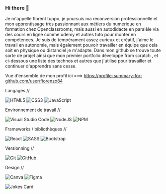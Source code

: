 ### Hi there 👋

Je m'appelle florent tuppo, je poursuis ma reconversion professionnelle et mon apprentissage très passionnant aux métiers du numérique en formation chez Openclassrooms, mais aussi en autodidacte en paralèle via des cours en ligne comme udemy et autres tuto pour monter en compétences.
Je suis de tempérament assez curieux et créatif, j'aime le travail en autonomie, mais également pouvoir travailler en équipe que cela soit en physique ou distanciel je m'adapte.
Dans mon github se trouve toute sorte de projet ainsi que mon premier portfolio développé from scratch , et ci-dessous une liste des technos et autres que j'utilise pour travailler et continuer d'apprendre sans cesse.

Vue d'ensemble de mon profil ici ===> https://profile-summary-for-github.com/user/fiorenzo84


Langages //

![HTML5](https://img.shields.io/badge/html5-%23E34F26.svg?style=for-the-badge&logo=html5&logoColor=white)
![CSS3](https://img.shields.io/badge/css3-%231572B6.svg?style=for-the-badge&logo=css3&logoColor=white)
![JavaScript](https://img.shields.io/badge/javascript-%23323330.svg?style=for-the-badge&logo=javascript&logoColor=%23F7DF1E)

Environnement de travail //

![Visual Studio Code](https://img.shields.io/badge/Visual%20Studio%20Code-0078d7.svg?style=for-the-badge&logo=visual-studio-code&logoColor=white)
![NodeJS](https://img.shields.io/badge/node.js-6DA55F?style=for-the-badge&logo=node.js&logoColor=white)
![NPM](https://img.shields.io/badge/NPM-%23000000.svg?style=for-the-badge&logo=npm&logoColor=white)


Frameworks / bibliothèques //

![React](https://img.shields.io/badge/react-%2320232a.svg?style=for-the-badge&logo=react&logoColor=%2361DAFB)
![SASS](https://img.shields.io/badge/SASS-hotpink.svg?style=for-the-badge&logo=SASS&logoColor=white)
![Bootstrap](https://img.shields.io/badge/bootstrap-%23563D7C.svg?style=for-the-badge&logo=bootstrap&logoColor=white)

Versionning //

![Git](https://img.shields.io/badge/git-%23F05033.svg?style=for-the-badge&logo=git&logoColor=white)
![GitHub](https://img.shields.io/badge/github-%23121011.svg?style=for-the-badge&logo=github&logoColor=white)

Design //

![Canva](https://img.shields.io/badge/Canva-%2300C4CC.svg?style=for-the-badge&logo=Canva&logoColor=white)
![Figma](https://img.shields.io/badge/figma-%23F24E1E.svg?style=for-the-badge&logo=figma&logoColor=white)

![Jokes Card](https://readme-jokes.vercel.app/api)
